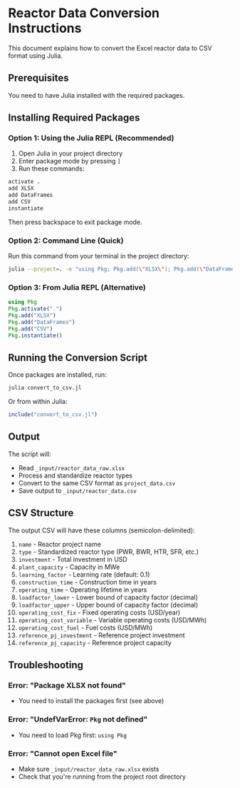# Reactor Data Conversion Instructions

This document explains how to convert the Excel reactor data to CSV format using Julia.

## Prerequisites

You need to have Julia installed with the required packages.

## Installing Required Packages

### Option 1: Using the Julia REPL (Recommended)

1. Open Julia in your project directory
2. Enter package mode by pressing `]`
3. Run these commands:

```julia
activate .
add XLSX
add DataFrames
add CSV
instantiate
```

Then press backspace to exit package mode.

### Option 2: Command Line (Quick)

Run this command from your terminal in the project directory:

```bash
julia --project=. -e "using Pkg; Pkg.add(\"XLSX\"); Pkg.add(\"DataFrames\"); Pkg.add(\"CSV\"); Pkg.instantiate()"
```

### Option 3: From Julia REPL (Alternative)

```julia
using Pkg
Pkg.activate(".")
Pkg.add("XLSX")
Pkg.add("DataFrames")
Pkg.add("CSV")
Pkg.instantiate()
```

## Running the Conversion Script

Once packages are installed, run:

```bash
julia convert_to_csv.jl
```

Or from within Julia:

```julia
include("convert_to_csv.jl")
```

## Output

The script will:
- Read `_input/reactor_data_raw.xlsx`
- Process and standardize reactor types
- Convert to the same CSV format as `project_data.csv`
- Save output to `_input/reactor_data.csv`

## CSV Structure

The output CSV will have these columns (semicolon-delimited):
1. `name` - Reactor project name
2. `type` - Standardized reactor type (PWR, BWR, HTR, SFR, etc.)
3. `investment` - Total investment in USD
4. `plant_capacity` - Capacity in MWe
5. `learning_factor` - Learning rate (default: 0.1)
6. `construction_time` - Construction time in years
7. `operating_time` - Operating lifetime in years
8. `loadfactor_lower` - Lower bound of capacity factor (decimal)
9. `loadfactor_upper` - Upper bound of capacity factor (decimal)
10. `operating_cost_fix` - Fixed operating costs (USD/year)
11. `operating_cost_variable` - Variable operating costs (USD/MWh)
12. `operating_cost_fuel` - Fuel costs (USD/MWh)
13. `reference_pj_investment` - Reference project investment
14. `reference_pj_capacity` - Reference project capacity

## Troubleshooting

### Error: "Package XLSX not found"
- You need to install the packages first (see above)

### Error: "UndefVarError: `Pkg` not defined"
- You need to load Pkg first: `using Pkg`

### Error: "Cannot open Excel file"
- Make sure `_input/reactor_data_raw.xlsx` exists
- Check that you're running from the project root directory

